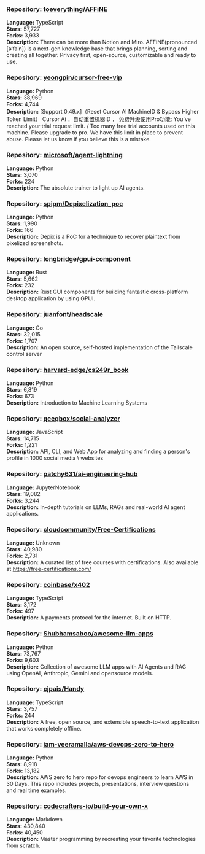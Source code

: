 ### **Repository:** [toeverything/AFFiNE](https://github.com/toeverything/AFFiNE)

**Language:** TypeScript  
**Stars:** 57,727  
**Forks:** 3,933  
**Description:** There can be more than Notion and Miro. AFFiNE(pronounced [ə‘fain]) is a next-gen knowledge base that brings planning, sorting and creating all together. Privacy first, open-source, customizable and ready to use.

### **Repository:** [yeongpin/cursor-free-vip](https://github.com/yeongpin/cursor-free-vip)

**Language:** Python  
**Stars:** 38,969  
**Forks:** 4,744  
**Description:** [Support 0.49.x]（Reset Cursor AI MachineID & Bypass Higher Token Limit） Cursor Ai ，自动重置机器ID ， 免费升级使用Pro功能: You've reached your trial request limit. / Too many free trial accounts used on this machine. Please upgrade to pro. We have this limit in place to prevent abuse. Please let us know if you believe this is a mistake.

### **Repository:** [microsoft/agent-lightning](https://github.com/microsoft/agent-lightning)

**Language:** Python  
**Stars:** 3,070  
**Forks:** 224  
**Description:** The absolute trainer to light up AI agents.

### **Repository:** [spipm/Depixelization_poc](https://github.com/spipm/Depixelization_poc)

**Language:** Python  
**Stars:** 1,990  
**Forks:** 166  
**Description:** Depix is a PoC for a technique to recover plaintext from pixelized screenshots.

### **Repository:** [longbridge/gpui-component](https://github.com/longbridge/gpui-component)

**Language:** Rust  
**Stars:** 5,662  
**Forks:** 232  
**Description:** Rust GUI components for building fantastic cross-platform desktop application by using GPUI.

### **Repository:** [juanfont/headscale](https://github.com/juanfont/headscale)

**Language:** Go  
**Stars:** 32,015  
**Forks:** 1,707  
**Description:** An open source, self-hosted implementation of the Tailscale control server

### **Repository:** [harvard-edge/cs249r_book](https://github.com/harvard-edge/cs249r_book)

**Language:** Python  
**Stars:** 6,819  
**Forks:** 673  
**Description:** Introduction to Machine Learning Systems

### **Repository:** [qeeqbox/social-analyzer](https://github.com/qeeqbox/social-analyzer)

**Language:** JavaScript  
**Stars:** 14,715  
**Forks:** 1,221  
**Description:** API, CLI, and Web App for analyzing and finding a person's profile in 1000 social media \ websites

### **Repository:** [patchy631/ai-engineering-hub](https://github.com/patchy631/ai-engineering-hub)

**Language:** JupyterNotebook  
**Stars:** 19,082  
**Forks:** 3,244  
**Description:** In-depth tutorials on LLMs, RAGs and real-world AI agent applications.

### **Repository:** [cloudcommunity/Free-Certifications](https://github.com/cloudcommunity/Free-Certifications)

**Language:** Unknown  
**Stars:** 40,980  
**Forks:** 2,731  
**Description:** A curated list of free courses with certifications. Also available at https://free-certifications.com/

### **Repository:** [coinbase/x402](https://github.com/coinbase/x402)

**Language:** TypeScript  
**Stars:** 3,172  
**Forks:** 497  
**Description:** A payments protocol for the internet. Built on HTTP.

### **Repository:** [Shubhamsaboo/awesome-llm-apps](https://github.com/Shubhamsaboo/awesome-llm-apps)

**Language:** Python  
**Stars:** 73,767  
**Forks:** 9,603  
**Description:** Collection of awesome LLM apps with AI Agents and RAG using OpenAI, Anthropic, Gemini and opensource models.

### **Repository:** [cjpais/Handy](https://github.com/cjpais/Handy)

**Language:** TypeScript  
**Stars:** 3,757  
**Forks:** 244  
**Description:** A free, open source, and extensible speech-to-text application that works completely offline.

### **Repository:** [iam-veeramalla/aws-devops-zero-to-hero](https://github.com/iam-veeramalla/aws-devops-zero-to-hero)

**Language:** Python  
**Stars:** 8,918  
**Forks:** 13,182  
**Description:** AWS zero to hero repo for devops engineers to learn AWS in 30 Days. This repo includes projects, presentations, interview questions and real time examples.

### **Repository:** [codecrafters-io/build-your-own-x](https://github.com/codecrafters-io/build-your-own-x)

**Language:** Markdown  
**Stars:** 430,840  
**Forks:** 40,450  
**Description:** Master programming by recreating your favorite technologies from scratch.

